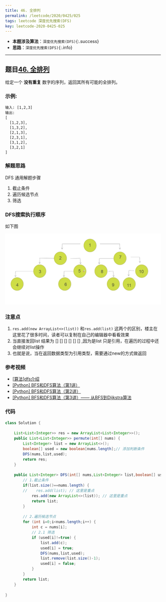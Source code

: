 ```yaml
---
title: 46. 全排列
permalink: /leetcode/2020/0425/025
tags: leetcode 深度优先搜索(DFS)
key: leetcode-2020-0425-025
---
```

- __本题涉及算法__：`深度优先搜索(DFS)`{:.success}
- __思路__：`深度优先搜索(DFS)`{:.info}

---

## 题目[46. 全排列](https://leetcode-cn.com/problems/permutations/)
给定一个 **没有重复** 数字的序列，返回其所有可能的全排列。

### 示例:
```
输入: [1,2,3]
输出:
[
  [1,2,3],
  [1,3,2],
  [2,1,3],
  [2,3,1],
  [3,1,2],
  [3,2,1]
]
```

### 解题思路
DFS 通用解题步骤    
1. 截止条件   
2. 遍历候选节点   
3. 筛选   

### DFS搜索执行顺序
如下图

![dfs](/assets/images/algo/Jietu20200422-195425@2x.jpg)

### 注意点
1. `res.add(new ArrayList<>(list))`  和`res.add(list)` 这两个的区别，楼主在这里花了很多时间，读者可以复制在自己的编辑器中看看效果
2. 当直接发回list 结果为 [] [] [] [] [] [] ,因为是list 只是引用，在遍历的过程中还会继续对list操作
3. 也就是说，当在返回数据类型为引用类型，需要通过new的方式做返回

### 参考视频
- [[算法]dfs介绍](https://www.bilibili.com/video/BV1qE411E7di?from=search&seid=1863457748201838862)
- [[Python] BFS和DFS算法（第1讲）](https://www.bilibili.com/video/BV1Ks411579J/?spm_id_from=333.788.videocard.1)
- [[Python] BFS和DFS算法（第2讲）](https://www.bilibili.com/video/BV1Ks411575U/?spm_id_from=333.788.videocard.0)
- [[Python] BFS和DFS算法（第3讲）—— 从BFS到Dijkstra算法](https://www.bilibili.com/video/BV1ts41157Sy/?spm_id_from=333.788.videocard.0)

### 代码

```java
class Solution {

    List<List<Integer>> res = new ArrayList<List<Integer>>();
    public List<List<Integer>> permute(int[] nums) {
        List<Integer> list = new ArrayList<>();
        boolean[] used = new boolean[nums.length];// 添加判断条件
        DFS(nums,list,used);
        return res;
    }

    public List<Integer> DFS(int[] nums,List<Integer> list,boolean[] used) {
        // 1.截止条件
        if(list.size()==nums.length) {
        //    res.add(list); // 这里是重点
            res.add(new ArrayList<>(list)); // 这里是重点
            return list;
        }

        // 2.遍历候选节点
        for (int i=0;i<nums.length;i++) {
            int c = nums[i];
            // 2.1 筛选
            if (used[i]!=true) {
                list.add(c);
                used[i] = true;
                DFS(nums,list,used);
                list.remove(list.size()-1);
                used[i] = false;
            }
        }
        return list;
    }

}
```
